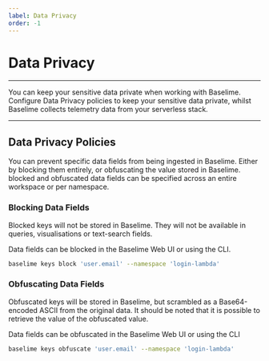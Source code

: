 ```yaml
---
label: Data Privacy
order: -1
---
```


# Data Privacy

---

You can keep your sensitive data private when working with Baselime. Configure Data Privacy policies to keep your sensitive data private, whilst Baselime collects telemetry data from your serverless stack.

---

## Data Privacy Policies

You can prevent specific data fields from being ingested in Baselime. Either by blocking them entirely, or obfuscating the value stored in Baselime. blocked and obfuscated data fields can be specified across an entire workspace or per namespace.

### Blocking Data Fields

Blocked keys will not be stored in Baselime. They will not be available in queries, visualisations or text-search fields.

Data fields can be blocked in the Baselime Web UI or using the CLI.

```bash # :icon-terminal: terminal
baselime keys block 'user.email' --namespace 'login-lambda'
```

### Obfuscating Data Fields

Obfuscated keys will be stored in Baselime, but scrambled as a Base64-encoded ASCII from the original data. It should be noted that it is possible to retrieve the value of the obfuscated value.

Data fields can be obfuscated in the Baselime Web UI or using the CLI

```bash # :icon-terminal: terminal
baselime keys obfuscate 'user.email' --namespace 'login-lambda'
```
